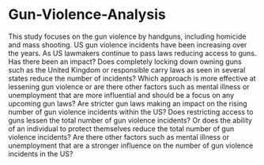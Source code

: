 # Gun-Violence-Analysis


This study focuses on the gun violence by handguns, including homicide and mass shooting.
US gun violence incidents have been increasing over the years. As US lawmakers continue to pass laws reducing
access to guns. Has there been an impact? Does completely locking down owning guns such as the United Kingdom
or responsible carry laws as seen in several states reduce the number of incidents? Which approach is more effective
at lessening gun violence or are there other factors such as mental illness or unemployment that are more influential
and should be a focus on any upcoming gun laws?
Are stricter gun laws making an impact on the rising number of gun violence incidents within the US? Does restricting
access to guns lessen the total number of gun violence incidents? Or does the ability of an individual to protect
themselves reduce the total number of gun violence incidents? Are there other factors such as mental illness or
unemployment that are a stronger influence on the number of gun violence incidents in the US?